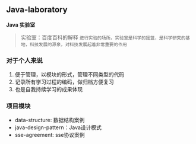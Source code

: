 ## Java-laboratory

**Java 实验室**

> 实验室：百度百科的解释 `进行实验的场所。实验室是科学的摇篮，是科学研究的基地，科技发展的源泉，对科技发展起着非常重要的作用`

### 对于个人来说

1. 便于管理，以模块的形式，管理不同类型的代码
2. 记录所有学习过程的编码，做归档方便复习
3. 也是自我持续学习的成果体现

### 项目模块

- data-structure: 数据结构案例
- java-design-pattern：Java设计模式
- sse-agreement: sse协议案例